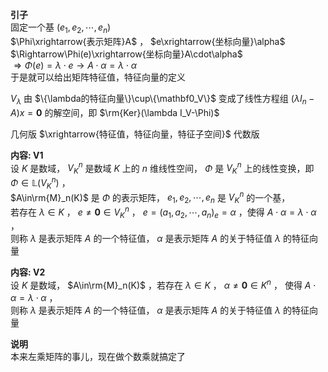 **引子**  
固定一个基 $(e_1,e_2,\cdots,e_n)$  
 $\Phi\xrightarrow{表示矩阵}A$ ， $e\xrightarrow{坐标向量}\alpha$  
 $\Rightarrow\Phi(e)\xrightarrow{坐标向量}A\cdot\alpha$  
 $\Rightarrow\Phi(e)=\lambda\cdot e\longrightarrow A\cdot\alpha=\lambda\cdot\alpha$  
于是就可以给出矩阵特征值，特征向量的定义  
  
 $V_\lambda$ 由 $\{\lambda的特征向量\}\cup\{\mathbf0_V\}$ 变成了线性方程组 $(\lambda I_n-A)x=\mathbf0$ 的解空间，即 $\rm{Ker}(\lambda I_V-\Phi)$  
  
几何版 $\xrightarrow{特征值，特征向量，特征子空间}$ 代数版  
  
**内容: V1**  
设 $K$ 是数域， $V_K^n$ 是数域 $K$ 上的 $n$ 维线性空间， $\Phi$ 是 $V_K^n$ 上的线性变换，即 $\Phi\in\mathbb{L}(V_K^n)$ ，  
 $A\in\rm{M}_n(K)$ 是 $\Phi$ 的表示矩阵， $e_1,e_2,\cdots,e_n$ 是 $V_K^n$ 的一个基，  
若存在 $\lambda\in K$ ， $e\neq\mathbf{0}\in V_K^n$ ， $e=(a_1,a_2,\cdots,a_n)_e=\alpha$ ，使得 $A\cdot\alpha=\lambda\cdot\alpha$ ，  
则称 $\lambda$ 是表示矩阵 $A$ 的一个特征值， $\alpha$ 是表示矩阵 $A$ 的关于特征值 $\lambda$ 的特征向量  
  
**内容: V2**  
设 $K$ 是数域， $A\in\rm{M}_n(K)$ ，若存在 $\lambda\in K$ ， $\alpha\neq\mathbf{0}\in K^n$ ， 使得 $A\cdot\alpha=\lambda\cdot\alpha$ ，  
则称 $\lambda$ 是表示矩阵 $A$ 的一个特征值， $\alpha$ 是表示矩阵 $A$ 的关于特征值 $\lambda$ 的特征向量  
  
**说明**  
本来左乘矩阵的事儿，现在做个数乘就搞定了  
